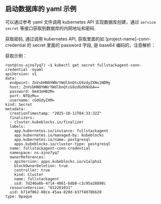 ## 启动数据库的 yaml 示例

可以通过参考 yaml 文件调用 kubernetes API 实现数据库创建，通过 `service` `secret` 等接口获取到数据库的内网地址和密码.

获取密码, 通过调用 kubernetes API, 获取里面的如 [project-name]-conn-credential 的 secret 里面的 password 字段, 是 base64 编码的，注意解析：

获取示例：
```
root@(ns-ajno7yq7) ~$ kubectl get secret fullstackagent-conn-credential -oyaml
apiVersion: v1
data:
  endpoint: ZnVsbHN0YWNrYWdlbnQtcG9zdyZXNx1NDMy
  host: ZnVsbHN0YWNrYWdlbnQtcG9zdGdXNxbA==
  password: bm43eHB2M=
  port: NTQzM==
  username: cGdGdyZXM=
kind: Secret
metadata:
  creationTimestamp: "2025-10-11T04:33:32Z"
  finalizers:
  - cluster.kubeblocks.io/finalizer
  labels:
    app.kubernetes.io/instance: fullstackagent
    app.kubernetes.io/managed-by: kubeblocks
    app.kubernetes.io/name: postgresql
    apps.kubeblocks.io/cluster-type: postgresql
  name: fullstackagent-conn-credential
  namespace: ns-ajno7yq7
  ownerReferences:
  - apiVersion: apps.kubeblocks.io/v1alpha1
    blockOwnerDeletion: true
    controller: true
    kind: Cluster
    name: fullstackagent
    uid: 7d246a6b-4714-4861-bdb8-c1c95a28898c
  resourceVersion: "612201031"
  uid: b714f062-88ce-45aa-820d-b37f4078bb20
type: Opaque
```